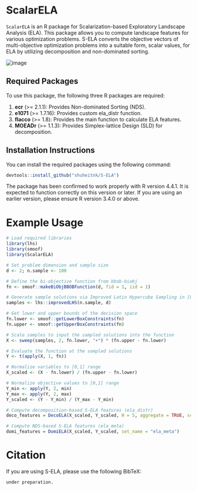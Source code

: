 # ScalarELA

`ScalarELA` is an R package for Scalarization-based Exploratory Landscape Analysis (ELA). This package allows you to compute landscape features for various optimization problems. 
S-ELA converts the objective vectors of multi-objective optimization problems into a suitable form, scalar values, for ELA by utilizing decomposition and non-dominated sorting. 

![image](https://github.com/user-attachments/assets/13bbda8e-fd45-4502-bfad-1ff4b4a01082)


## Required Packages

To use this package, the following three R packages are required:

1. **ecr** (>= 2.1.1): Provides Non-dominated Sorting (NDS). 
2. **e1071** (>= 1.7.16): Provides custom ela_distr function.
3. **flacco** (>= 1.8): Provides the main function to calculate ELA features.
4. **MOEADr** (>= 1.1.3): Provides Simplex-lattice Design (SLD) for decomposition.

## Installation Instructions

You can install the required packages using the following command:

```r
devtools::install_github("shuheitnk/S-ELA")
```
The package has been confirmed to work properly with R version 4.4.1. It is expected to function correctly on this version or later. If you are using an earlier version, please ensure R version 3.4.0 or above. 




# Example Usage

```r
# Load required libraries
library(lhs)
library(smoof)
library(ScalarELA)

# Set problem dimension and sample size
d <- 2; n.sample <- 100

# Define the bi-objective function from bbob-biobj
fn <- smoof::makeBiObjBBOBFunction(d, fid = 1, iid = 1)

# Generate sample solutions via Improved Latin Hypercube Sampling in [0,1]^d
samples <- lhs::improvedLHS(n.sample, d)

# Get lower and upper bounds of the decision space
fn.lower <- smoof::getLowerBoxConstraints(fn)
fn.upper <- smoof::getUpperBoxConstraints(fn)

# Scale samples to input the sampled solutions into the function
X <- sweep(samples, 2, fn.lower, "+") * (fn.upper - fn.lower)

# Evaluate the function at the sampled solutions
Y <- t(apply(X, 1, fn))

# Normalize variables to [0,1] range
X_scaled <- (X - fn.lower) / (fn.upper - fn.lower)

# Normalize objective values to [0,1] range
Y_min <- apply(Y, 2, min)
Y_max <- apply(Y, 2, max)
Y_scaled <- (Y - Y_min) / (Y_max - Y_min)

# Compute decomposition-based S-ELA features (ela_distr)
deco_features = DecoELA(X_scaled, Y_scaled, H = 5, aggregate = TRUE, scalar_func = "weightedsum", set_name = "ela_distr")

# Compute NDS-based S-ELA features (ela_meta)
domi_features = DomiELA(X_scaled, Y_scaled, set_name = "ela_meta")
```

# Citation

If you are using S-ELA, please use the following BibTeX:

```r
under preparation.
```
